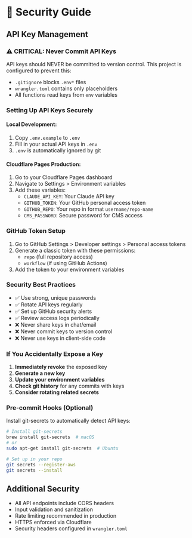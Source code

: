 # 🔐 Security Guide

## API Key Management

### ⚠️ CRITICAL: Never Commit API Keys

API keys should NEVER be committed to version control. This project is configured to prevent this:

- `.gitignore` blocks `.env*` files
- `wrangler.toml` contains only placeholders
- All functions read keys from `env` variables

### Setting Up API Keys Securely

#### Local Development:
1. Copy `.env.example` to `.env`
2. Fill in your actual API keys in `.env`
3. `.env` is automatically ignored by git

#### Cloudflare Pages Production:
1. Go to your Cloudflare Pages dashboard
2. Navigate to Settings > Environment variables
3. Add these variables:
   - `CLAUDE_API_KEY`: Your Claude API key
   - `GITHUB_TOKEN`: Your GitHub personal access token
   - `GITHUB_REPO`: Your repo in format `username/repo-name`
   - `CMS_PASSWORD`: Secure password for CMS access

### GitHub Token Setup

1. Go to GitHub Settings > Developer settings > Personal access tokens
2. Generate a classic token with these permissions:
   - `repo` (full repository access)
   - `workflow` (if using GitHub Actions)
3. Add the token to your environment variables

### Security Best Practices

- ✅ Use strong, unique passwords
- ✅ Rotate API keys regularly
- ✅ Set up GitHub security alerts
- ✅ Review access logs periodically
- ❌ Never share keys in chat/email
- ❌ Never commit keys to version control
- ❌ Never use keys in client-side code

### If You Accidentally Expose a Key

1. **Immediately revoke** the exposed key
2. **Generate a new key** 
3. **Update your environment variables**
4. **Check git history** for any commits with keys
5. **Consider rotating related secrets**

### Pre-commit Hooks (Optional)

Install git-secrets to automatically detect API keys:

```bash
# Install git-secrets
brew install git-secrets  # macOS
# or
sudo apt-get install git-secrets  # Ubuntu

# Set up in your repo
git secrets --register-aws
git secrets --install
```

## Additional Security

- All API endpoints include CORS headers
- Input validation and sanitization
- Rate limiting recommended in production
- HTTPS enforced via Cloudflare
- Security headers configured in `wrangler.toml`